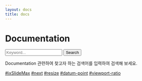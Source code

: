 ```yaml
---
layout: docs
title: docs
---
```


# Documentation

<div class="docs_search">
	<div class="search_input_area">
		<form action="{{ site.baseurl }}/search/" method="get">
			<input type="search" placeholder="Keyword..." name="keyword" class="search-input">
			<button type="submit" class="btn-search">Search</button>
		</form>
	</div>
	<p class="search_info">Documentation 관련하여 찾고자 하는 검색어를 입력하여 검색해 보세요.</p>
	<p class="hash">
		<span><a href="/search/?keyword=ixSlideMax">#ixSlideMax</a></span>
		<span><a href="/search/?keyword=next">#next</a></span>
		<span><a href="/search/?keyword=resize">#resize</a></span>
		<span><a href="/search/?keyword=datum-point">#datum-point</a></span>
		<span><a href="/search/?keyword=viewport-ratio">#viewport-ratio</a></span>
	</p>
</div>

